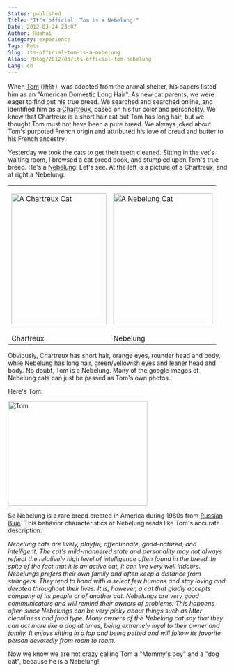 ```yaml
---
Status: published
Title: "It's official: Tom is a Nebelung!"
Date: 2012-03-24 23:07
Author: Huahai
Category: experience
Tags: Pets
Slug: its-official-tom-is-a-nebelung
Alias: /blog/2012/03/its-official-tom-nebelung
Lang: en
---
```


When [Tom](https://yyhh.org/blog/2011/07/cat-big-paws) (唐唐）was adopted from the animal shelter, his papers listed him as an "American Domestic Long Hair". As new cat parents, we were eager to find out his true breed. We searched and searched online, and identified him as a [Chartreux](https://en.wikipedia.org/wiki/Chartreux), based on his fur color and personality. We knew that Chartreux is a short hair cat but Tom has long hair, but we thought Tom must not have been a pure breed. We always joked about Tom's purpoted French origin and attributed his love of bread and butter to his French ancestry.

Yesterday we took the cats to get their teeth cleaned. Sitting in the vet's waiting room, I browsed a cat breed book, and stumpled upon Tom's true breed. He's a [Nebelung](https://yyhh.org/blog/2011/07/cat-big-paws)! Let's see. At the left is a picture of a Chartreux, and at right a Nebelung:

<table><tbody><tr class="odd"><td><img src="https://upload.wikimedia.org/wikipedia/commons/thumb/3/3c/IC_Blue_Melody_Flipper_CHA_male_EX1_CACIB.jpg/330px-IC_Blue_Melody_Flipper_CHA_male_EX1_CACIB.jpg" title="A Chartreux Cat" width="218" height="300" alt="A Chartreux Cat" /></td><td><p><img src="https://upload.wikimedia.org/wikipedia/commons/thumb/0/0a/Nebelung_Cat_at_10.JPG/330px-Nebelung_Cat_at_10.JPG" title="A Nebelung Cat" width="228" height="300" alt="A Nebelung Cat" /></p></td></tr><tr class="even"><td>Chartreux</td><td>Nebelung</td></tr></tbody></table>


Obviously, Chartreux has short hair, orange eyes, rounder head and body, while Nebelung has long hair, green/yellowish eyes and leaner head and body. No doubt, Tom is a Nebelung. Many of the google images of Nebelung cats can just be passed as Tom's own photos.

Here's Tom:

<img src="https://farm3.staticflickr.com/2194/1971652917_be14af92b9_n.jpg" title="Tom" width="320" height="240" alt="Tom " />

So Nebelung is a rare breed created in America during 1980s from [Russian Blue](https://en.wikipedia.org/wiki/Russian_Blue). This behavior characteristics of Nebelung reads like Tom's accurate description:

<cite>Nebelung cats are lively, playful, affectionate, good-natured, and intelligent. The cat's mild-mannered state and personality may not always reflect the relatively high level of intelligence often found in the breed. In spite of the fact that it is an active cat, it can live very well indoors. Nebelungs prefers their own family and often keep a distance from strangers. They tend to bond with a select few humans and stay loving and devoted throughout their lives. It is, however, a cat that gladly accepts company of its people or of another cat. Nebelungs are very good communicators and will remind their owners of problems. This happens often since Nebelungs can be very picky about things such as litter cleanliness and food type. Many owners of the Nebelung cat say that they can act more like a dog at times, being extremely loyal to their owner and family. It enjoys sitting in a lap and being petted and will follow its favorite person devotedly from room to room. </cite>

Now we know we are not crazy calling Tom a "Mommy's boy" and a "dog cat", because he is a Nebelung!
